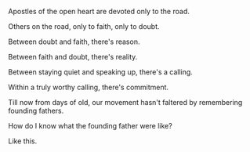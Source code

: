 Apostles of the open heart
are devoted only to the road.

Others on the road,
only to faith,
only to doubt.

Between doubt and faith,
there's reason.

Between faith and doubt,
there's reality.

Between staying quiet and speaking up,
there's a calling.

Within a truly worthy calling,
there's commitment.

Till now from days of old,
our movement hasn't faltered
by remembering founding fathers.

How do I know
what the founding father were like?

Like this.
